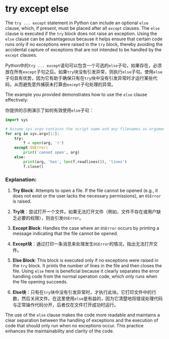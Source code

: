 # try except else
The `try ... except` statement in Python can include an optional `else` clause, which, if present, must be placed after all `except` clauses. The `else` clause is executed if the `try` block does not raise an exception. Using the `else` clause can be advantageous because it helps ensure that certain code runs only if no exceptions were raised in the `try` block, thereby avoiding the accidental capture of exceptions that are not intended to be handled by the `except` clauses.

Python中的`try ... except`语句可以包含一个可选的`else`子句，如果存在，必须放在所有`except`子句之后。如果`try`块没有引发异常，则执行`else`子句。使用`else`子句具有优势，因为它有助于确保只有在`try`块中没有引发异常时才运行某些代码，从而避免意外捕获未打算由`except`子句处理的异常。

The example you provided demonstrates how to use the `else` clause effectively:

你提供的示例演示了如何有效使用`else`子句：

```python
import sys

# Assume sys.argv contains the script name and any filenames as arguments
for arg in sys.argv[1:]:
    try:
        f = open(arg, 'r')
    except OSError:
        print('cannot open', arg)
    else:
        print(arg, 'has', len(f.readlines()), 'lines')
        f.close()
```

### Explanation:

1. **Try Block**: Attempts to open a file. If the file cannot be opened (e.g., it does not exist or the user lacks the necessary permissions), an `OSError` is raised.

1. **Try块**：尝试打开一个文件。如果无法打开文件（例如，文件不存在或用户缺乏必要的权限），则会引发`OSError`。

2. **Except Block**: Handles the case where an `OSError` occurs by printing a message indicating that the file cannot be opened.

2. **Except块**：通过打印一条消息来处理发生`OSError`的情况，指出无法打开文件。

3. **Else Block**: This block is executed only if no exceptions were raised in the `try` block. It prints the number of lines in the file and then closes the file. Using `else` here is beneficial because it clearly separates the error handling code from the normal operation code, which only runs when the file opening succeeds.

3. **Else块**：只有在`try`块中没有引发异常时，才执行此块。它打印文件中的行数，然后关闭文件。在这里使用`else`是有益的，因为它清楚地将错误处理代码与正常操作代码分开，后者仅在文件打开成功时运行。

The use of the `else` clause makes the code more readable and maintains a clear separation between the handling of exceptions and the execution of code that should only run when no exceptions occur. This practice enhances the maintainability and clarity of the code.

